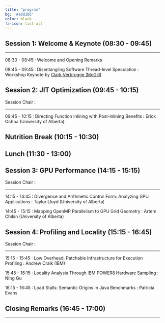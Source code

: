 ```yaml
---
title: "program"
bg: '#abd1bb'
color: black
fa-icon: list-alt
---
```



## Session 1: Welcome &amp; Keynote (08:30 - 09:45)
---

08:30 - 08:45
: Welcome and Opening Remarks

08:45 - 09:45
: Disentangling Software Thread-level Speculation
: Workshop Keynote by [Clark Verbrugge (McGill)](http://www.sable.mcgill.ca/~clump/)


## Session 2: JIT Optimization (09:45 - 10:15)

Session Chair
:

---

09:45 - 10:15
: Directing Function Inlining with Post-Inlining Benefits
: Erick Ochoa (University of Alberta)

## Nutrition Break (10:15 - 10:30)


## Lunch (11:30 - 13:00)


## Session 3: GPU Performance  (14:15 - 15:15)

Session Chair
:

---
14:15 - 14:45
: Divergence and Arithmetic Control Form: Analyzing GPU Applications
: Taylor Lloyd (University of Alberta)

14:45 - 15:15
: Mapping OpenMP Parallelism to GPU Grid Geometry
: Artem Chikin (University of Alberta)

## Session 4: Profiling and Locality (15:15 - 16:45)

Session Chair
:

---
15:15 - 15:45
: Low Overhead, Patchable Infrastructure for Execution Profiling
: Andrew Craik (IBM)

15:45 - 16:15
: Locality Analysis Through IBM POWER8 Hardware Sampling
: Ning Gu

16:15 - 16:45
: Load Stalls: Semantic Origins in Java Benchmarks
: Patricia Evans

## Closing Remarks (16:45 - 17:00)

---
